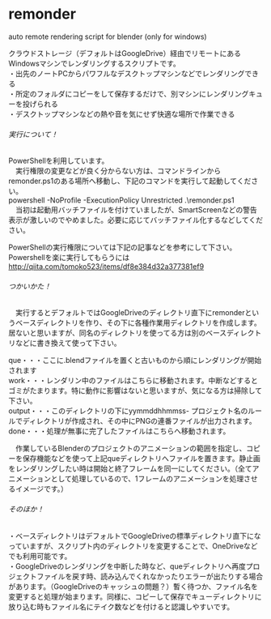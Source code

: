 # remonder
auto remote rendering script for blender (only for windows)  

クラウドストレージ（デフォルトはGoogleDrive）経由でリモートにあるWindowsマシンでレンダリングするスクリプトです。  
・出先のノートPCからパワフルなデスクトップマシンなどでレンダリングできる  
・所定のフォルダにコピーをして保存するだけで、別マシンにレンダリングキューを投げられる  
・デスクトップマシンなどの熱や音を気にせず快適な場所で作業できる  

###### 実行について！  
PowerShellを利用しています。  
　実行権限の変更などが良く分からない方は、コマンドラインからremonder.ps1のある場所へ移動し、下記のコマンドを実行して起動してください。  
powershell -NoProfile -ExecutionPolicy Unrestricted .\remonder.ps1  
　当初は起動用バッチファイルを付けていましたが、SmartScreenなどの警告表示が激しいのでやめました。必要に応じてバッチファイル化するなどしてください。

PowerShellの実行権限については下記の記事などを参考にして下さい。  
Powershellを楽に実行してもらうには  http://qiita.com/tomoko523/items/df8e384d32a377381ef9


###### つかいかた！  
　実行するとデフォルトではGoogleDriveのディレクトリ直下にremonderというベースディレクトリを作り、その下に各種作業用ディレクトリを作成します。居ないと思いますが、同名のディレクトリを使ってる方は別のベースディレクトリなどに書き換えて使って下さい。  

que・・・ここに.blendファイルを置くと古いものから順にレンダリングが開始されます  
work・・・レンダリン中のファイルはこちらに移動されます。中断などするとゴミがたまります。特に動作に影響はないと思いますが、気になる方は掃除して下さい。  
output・・・このディレクトリの下にyymmddhhmmss-
プロジェクト名のルールでディレクトリが作成され、その中にPNGの連番ファイルが出力されます。  
done・・・処理が無事に完了したファイルはこちらへ移動されます。

　作業しているBlenderのプロジェクトのアニメーションの範囲を指定し、コピーを保存機能などを使って上記queディレクトリへファイルを置きます。静止画をレンダリングしたい時は開始と終了フレームを同一にしてください。（全てアニメーションとして処理しているので、1フレームのアニメーションを処理させるイメージです。）

###### そのほか！  
・ベースディレクトリはデフォルトでGoogleDriveの標準ディレクトリ直下になっていますが、スクリプト内のディレクトリを変更することで、OneDriveなどでも利用可能です。  
・GoogleDriveのレンダリングを中断した時など、queディレクトリへ再度プロジェクトファイルを戻す時、読み込んでくれなかったりエラーが出たりする場合があります。（GoogleDriveのキャッシュの問題？）暫く待つか、ファイル名を変更すると処理が始まります。同様に、コピーして保存でキューディレクトリに放り込む時もファイル名にテイク数などを付けると認識しやすいです。
